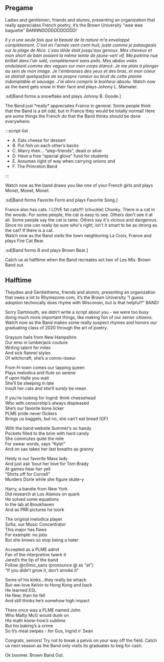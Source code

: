 ## Pregame

Ladies and gentlemen, friends and alumni, presenting an organization that really appreciates French poetry, it’s the Brown University “wee wee baguette” BANNNDDDDDDDDDDD!

*Il y a une seule fois que la beauté de la nature m'a enveloppé complètement. C'est en l'année vent-cent-huit, juste comme je pataugeais sur la plage de Nice. L'eau tiède était jusqu'aux genoux. Mes cheveux et mon short de bain avaient la même teinte de jaune-vert vif. Ma poitrine nue brillait dans l'air salé, complètement sans poils. Mes abdos volés ondulaient comme des vagues sur mon corps élancé. Je me plais à plonger au sein de mon image. Je l'embrasses des yeux et des bras, et mon coeur se distrait quelquefois de sa propre rumeur au bruit de cette plainte indomptable et sauvage. J'ai alors compris le bonheur absolu.* Watch now as the band gets snow in their face and plays Johnny L. Mamater.

:sd[Band forms a snowflake and plays Johnny B. Goode.]

The Band just \*really\* appreciates France in general. Some people think that the Band is a bit odd, but in France they would be totally normal! Here are some things the French do that the Band thinks should be done everywhere:

:::script-list

- A. Eats cheese for dessert
- B. Put fish on each other’s backs
- C. Marry their… “step-friends”, dead or alive
- D. Have a free “special glove” fund for students   
- E. Assumes right of way when carrying onions and
- F. The Princeton Band

:::

Watch now as the band draws you like one of your French girls and plays Monet, Monet, Monet.

:sd[Band forms Favorite Form and plays Favorite Song.]

France also has cats. I LOVE fat cats!!!! (chuckle) Chonky. There is a cat in the woods. For some people, the cat is easy to see. Others don't see it at all. Some people say the cat is tame. Others say it's vicious and dangerous. Since no one can really be sure who's right, isn't it smart to be as strong as the cat? If there is a cat.\
Watch now as the Band visits the town neighboring La Croix, France and plays Fire Cat Bear.

:sd[Band forms B and plays Brown Bear.]

Catch us at halftime when the Band recreates act two of Les Mis. Brown Band out.

## Halftime

Theydies and Gentlethems, friends and alumni, presenting an organization that owes a lot to Rhymezone.com, it’s the Brown University “I guess adoption technically does rhyme with Wisconsin, but is that helpful?” BAND!

Sorry Dartmouth, we didn’t write a script about you - we were too busy doing much more important things, like making fun of our senior citizens. Watch now as the Band makes some really suspect rhymes and honors our graduating class of 2020 through the art of poetry.

Grayson hails from New Hampshire\
Our emo in lumberjack couture\
Writing talent for miles\
And sick flannel styles\
Of witchcraft, she’s a conno-isseur

From H-town comes our tapping queen\
Plays melodica and flute so serene\
If upon Halle you wait\
She’ll be sleeping in late\
Insult her cats and she’ll surely be mean

If you’re looking for Ingrid: think cheesehead\
Who with censorship’s always displeasèd\
She’s our favorite bone licker\
PLME pride never flickers\
Brings us baggels, but no, she can’t eat bread (GF)

With the band website Summer’s so handy\
Pockets filled to the brim with hard candy\
She commutes quite the mile\
For swear words, says “Kyle!”\
And on sax takes her last breaths as granny

Heidy is our favorite Mass lady\
And just ask ‘bout her love for Tom Brady\
At games hear her yell\
“Shirts off for Cornell”\
Murders Dorle while she figure skate-y

Harry, a bandie from New York\
Did research at Los Alamos on quark\
He solved some equations\
In the lab at Brookhaven\
And as PRR pictures he toork

The original melodica player\
Sofia, our Music Concentrator\
This major has flaws\
For example: no jobs\
But she knows so stop being a hater

Accepted as a PLME admit\
Fan of the interpretive twerk it\
Jared’s the tip of the band\
Follow @c0mic_sans (pronounce @ as “at”)\
“If you didn’t grow it, don’t smoke it”

Some of his kinks...they really be whack\
But-we-love Kelvin to Hong Kong and back\
He learned ESL\
He flew, then he fell\
And still thinks he’s somehow high impact

There once was a PLME named John\
Who Matty McG would dunk on\
His math know-how’s sublime\
But his baking’s a crime\
So it’s meal swipes - for Gus, Ingrid n’ Sean 


Congrats, seniors! Try not to break a pelvis on your way off the field. Catch us next season as the Band only visits its graduates to beg for cash. 

Ok boomer. Brown Band Out.
